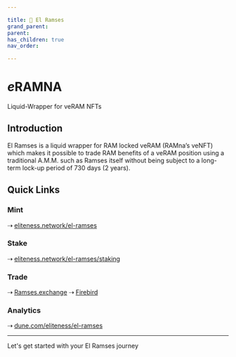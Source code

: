 ```yaml
---

title: 👑 El Ramses
grand_parent:
parent:
has_children: true
nav_order:

---
```


# ***e***RAMNA
Liquid-Wrapper for veRAM NFTs

## Introduction
El Ramses is a liquid wrapper for RAM locked veRAM (RAMna’s veNFT) which makes it possible to trade RAM benefits of a veRAM position using a traditional A.M.M. such as Ramses itself without being subject to a long-term lock-up period of 730 days (2 years).

## Quick Links

### Mint
⇢ [eliteness.network/el-ramses](https://eliteness.network/el-ramses)

### Stake
⇢ [eliteness.network/el-ramses/staking](https://eliteness.network/staking)

### Trade
⇢ [Ramses.exchange](https://ramses.exchange/swap)
⇢ [Firebird](https://app.firebird.finance/swap)

### Analytics
⇢ [dune.com/eliteness/el-ramses](https://dune.com/eliteness/el-ramses)

----

Let's get started with your El Ramses journey